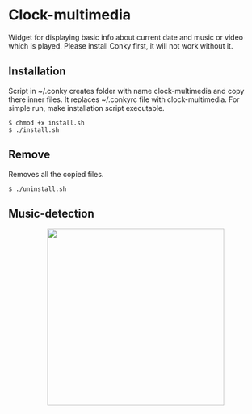 # Clock-multimedia
Widget for displaying basic info about current date and music or video which is played. Please install Conky first, it will not work without it.

## Installation
Script in ~/.conky creates folder with name clock-multimedia and copy there inner files. It replaces ~/.conkyrc file with clock-multimedia. For simple run, make installation script executable.
```
$ chmod +x install.sh
$ ./install.sh
```
## Remove
Removes all the copied files.
```
$ ./uninstall.sh
```
## Music-detection

<p align="center">
  <img src="https://github.com/linux-wizzard/clock-multimedia/blob/master/songs.png" width="350"/>
</p>
